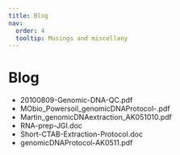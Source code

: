 ```yaml
---
title: Blog
nav:
  order: 4
  tooltip: Musings and miscellany
---
```


# <i class="fas fa-feather-alt"></i>Blog


* 20100809-Genomic-DNA-QC.pdf
* MObio_Powersoil_genomicDNAProtocol-.pdf
* Martin_genomicDNAextraction_AK051010.pdf
* RNA-prep-JGI.doc
* Short-CTAB-Extraction-Protocol.doc
* genomicDNAProtocol-AK0511.pdf
